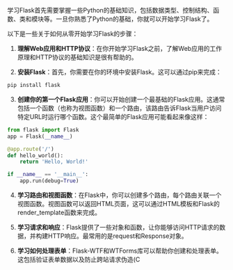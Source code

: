 学习Flask首先需要掌握一些Python的基础知识，包括数据类型、控制结构、函数、类和模块等。一旦你熟悉了Python的基础，你就可以开始学习Flask了。

以下是一些关于如何从零开始学习Flask的步骤：

1. **理解Web应用和HTTP协议**：在你开始学习Flask之前，了解Web应用的工作原理和HTTP协议的基础知识是很有帮助的。

2. **安装Flask**：首先，你需要在你的环境中安装Flask。这可以通过pip来完成：
```sh
pip install flask
```

3. **创建你的第一个Flask应用**：你可以开始创建一个最基础的Flask应用。这通常包括一个函数（也称为视图函数）和一个路由，该路由告诉Flask当用户访问特定URL时运行哪个函数。这个最简单的Flask应用可能看起来像这样：
```python
from flask import Flask
app = Flask(__name__)

@app.route('/')
def hello_world():
    return 'Hello, World!'

if __name__ == '__main__':
    app.run(debug=True)
```

4. **学习路由和视图函数**：在Flask中，你可以创建多个路由，每个路由关联一个视图函数。视图函数可以返回HTML页面，这可以通过HTML模板和Flask的render_template函数来完成。

5. **学习请求和响应**：Flask提供了一些对象和函数，让你能够访问HTTP请求的数据，并构建HTTP响应。最常用的是request和Response对象。

6. **学习如何处理表单**：Flask-WTF和WTForms库可以帮助你创建和处理表单。这包括验证表单数据以及防止跨站请求伪造(C